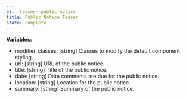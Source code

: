 ```yaml
---
el: .teaser--public-notice
title: Public Notice Teaser
state: complete
---
```


__Variables:__
* modifier_classes: [string] Classes to modify the default component styling.
* url: [string] URL of the public notice.
* title: [string] Title of the public notice.
* date: [string] Date comments are due for the public notice.
* location: [string] Location for the public notice.
* summary: [string] Summary of the public notice.
